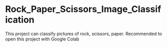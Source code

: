 # Rock_Paper_Scissors_Image_Classification

This project can classify pictures of rock, scissors, paper.
Recommended to open this project with Google Colab
